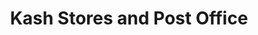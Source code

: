 ---
title: "Kash Stores and Post Office"
url: /great-shelford/kash-stores-and-post-office/
shop: Lebensmittel
---